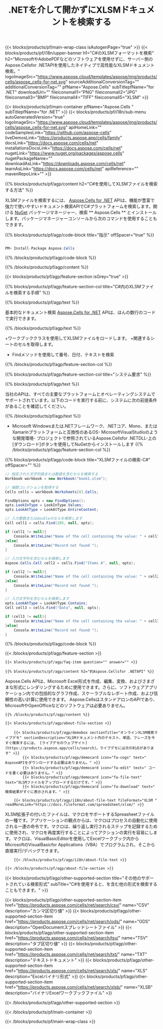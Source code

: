 ﻿---
title: .NETを介して開かずにXLSMドキュメントを検索する 
weight: 4880
url: /ja/net/search/xlsm/ 
description: .NETフレームワーク、.NETコア、Mono、またはXamarinプラットフォーム上のXLSMファイル内のパターンを持つ単語を検索するためのC#ソースコード。
---
{{< blocks/products/pf/main-wrap-class isAutogenPage="true" >}}
{{< blocks/products/pf/i18n/upper-banner h1="C#のXLSMフォーマットを検索" h2="MicrosoftやAdobePDFなどのソフトウェアを使用せずに、サーバー側のAspose.Cellsfor .NETAPIを使用したネイティブで高性能なXLSMドキュメント検索。" logoImageSrc="https://www.aspose.cloud/templates/aspose/img/products/cells/aspose_cells-for-net.svg" sourceAdditionalConversionTag="" additionalConversionTag="" pfName="Aspose.Cells" subTitlepfName="for .NET" downloadUrl="" fileiconsmall1="PNG" fileiconsmall2="JPG" fileiconsmall3="BMP" fileiconsmall4="TIFF" fileiconsmall5="XLSM" >}}

{{< blocks/products/pf/main-container pfName="Aspose.Cells " subTitlepfName="for .NET" >}}
{{< blocks/products/pf/i18n/sub-menu autoGeneratedVersion="true" logoImageSrc="https://www.aspose.cloud/templates/aspose/img/products/cells/aspose_cells-for-net.svg" apiHomeLink="" codeSamplesLink="https://github.com/aspose-cells" liveDemosLink="https://products.aspose.app/cells/family" docsLink="https://docs.aspose.com/cells/net" installationsDocsLink="https://docs.aspose.com/cells/net" nugetLink="https://www.nuget.org/packages/aspose.cells" nugetPackageName="" downloadAsLink="https://downloads.aspose.com/cells/net" learnAsLink="https://docs.aspose.com/cells/net" apiReference="" mavenRepoLink="" >}}

{{% blocks/products/pf/agp/content h2="C#を使用してXLSMファイルを検索する方法" %}}

 XLSMファイルを検索するには、
 [Aspose.Cells for .NET](https://products.aspose.com/cells/net) 
 APIは、機能が豊富で強力で使いやすいドキュメント検索APIでC#プラットフォームを検索します。開ける
 [NuGet](https://www.nuget.org/packages/aspose.cells) 
 パッケージマネージャー、検索
 ** Aspose.Cells ** 
 とインストールします。パッケージマネージャーコンソールから次のコマンドを使用することもできます。

{{% blocks/products/pf/agp/code-block title="指示" offSpacer="true" %}}

```cs

PM> Install-Package Aspose.Cells


```

{{% /blocks/products/pf/agp/code-block %}}

{{% /blocks/products/pf/agp/content %}}

{{< blocks/products/pf/agp/feature-section isGrey="true" >}}

{{% blocks/products/pf/agp/feature-section-col title="C#内のXLSMファイルを検索する手順" %}}

{{% blocks/products/pf/agp/text %}}

 基本的なドキュメント検索
 [Aspose.Cells for .NET](https://products.aspose.com/cells/net) 
 APIは、ほんの数行のコードで実行できます。

{{% /blocks/products/pf/agp/text %}}

+ワークブッククラスを使用してXLSMファイルをロードします。
+関連するシートのセルを取得します。
+ Findメソッドを使用して番号、日付、テキストを検索

{{% /blocks/products/pf/agp/feature-section-col %}}

{{% blocks/products/pf/agp/feature-section-col title="システム要求" %}}

{{% blocks/products/pf/agp/text %}}

 当社のAPIは、すべての主要なプラットフォームとオペレーティングシステムでサポートされています。以下のコードを実行する前に、システムに次の前提条件があることを確認してください。

{{% /blocks/products/pf/agp/text %}}

- Microsoft Windowsまたは.NETフレームワーク、.NETコア、Mono、またはXamarinプラットフォームと互換性のあるOS- MicrosoftVisualStudioのような開発環境- プロジェクトで参照されているAspose.Cellsfor .NETDLL-上の[ダウンロード]ボタンを使用してNuGetからインストールします
{{% /blocks/products/pf/agp/feature-section-col %}}

{{% blocks/products/pf/agp/code-block title="XLSMファイルの検索-C#" offSpacer="" %}}

```cs
// 指定された文字列値または数値を含むセルを検索する
Workbook workbook = new Workbook("book1.xlsm");

// 細胞コレクションを取得する
Cells cells = workbook.Worksheets[0].Cells;

FindOptions opts = new FindOptions();
opts.LookInType = LookInType.Values;
opts.LookAtType = LookAtType.EntireContent;

// 入力整数またはdoubleのセルを検索します
Cell cell1 = cells.Find(205, null, opts);

if (cell1 != null){
    Console.WriteLine("Name of the cell containing the value: " + cell1.Name);
}else{
    Console.WriteLine("Record not found ");
}

// 入力文字列を含むセルを検索します
Aspose.Cells.Cell cell2 = cells.Find("Items A", null, opts);

if (cell2 != null){
    Console.WriteLine("Name of the cell containing the value: " + cell2.Name);
}else{
    Console.WriteLine("Record not found ");
}

// 入力文字列を含むセルを検索します
opts.LookAtType = LookAtType.Contains;
Cell cell3 = cells.Find("Data", null, opts);

if (cell3 != null){
    Console.WriteLine("Name of the cell containing the value: " + cell3.Name);
}else{
    Console.WriteLine("Record not found ");
}  


```

{{% /blocks/products/pf/agp/code-block %}}

{{< /blocks/products/pf/agp/feature-section >}}

    {{< blocks/products/pf/agp/faq-item question="" answer="" >}}
 

<!-- aboutfile Starts -->

    {{% blocks/products/pf/agp/content h2="約Aspose.Cellsfor .NETAPI" %}}

 Aspose.Cells APIは、Microsoft Excel形式を作成、編集、変換、およびさまざまな形式にレンダリングするために使用できます。さらに、ソフトウェアアプリケーション内での包括的なグラフ作成、スケーラブルなレポート作成、および信頼性の高い計算に使用できます。 Aspose.CellsはスタンドアロンのAPIであり、MicrosoftやOpenOfficeなどのソフトウェアは必要ありません。  



    {{% /blocks/products/pf/agp/content %}}

    {{< blocks/products/pf/agp/about-file-section >}}

        {{< blocks/products/pf/agp/demobox sectionTitle="オンラインXLSM検索ライブデモ" sectionDescription="XLSMドキュメント内のテキスト、単語、フレーズを今すぐ検索するには、 [ライブデモのウェブサイト](https://products.aspose.app/cells/search)。ライブデモには次の利点があります" >}}
            {{< blocks/products/pf/agp/democard icon="fa-cogs" text=" AsposeAPIをダウンロードする必要はありません。" >}}
            {{< blocks/products/pf/agp/democard icon="fa-edit" text=" コードを書く必要はありません。" >}}
            {{< blocks/products/pf/agp/democard icon="fa-file-text" text="XLSMファイルをアップロードするだけです。" >}}
            {{< blocks/products/pf/agp/democard icon="fa-download" text=" 検索結果がすぐに表示されます。" >}}

        {{< blocks/products/pf/agp/i18n/about-file-text fileFormat="XLSM " readMoreLink="https://docs.fileformat.com/spreadsheet/xlsm/" >}}
XLSM拡張子の付いたファイルは、マクロをサポートするSpreasheetファイルの一種です。アプリケーションの観点からは、マクロはプロセスの自動化に使用される一連の命令です。マクロは、繰り返し実行されるステップを記録するために使用され、マクロを再度実行することによってアクションの実行を容易にします。マクロは、VisualBasicEditorを使用してExcelワークブック内からMicrosoftのVisualBasicfor Applications（VBA）でプログラムされ、そこから直接実行/デバッグできます。 

        {{< /blocks/products/pf/agp/i18n/about-file-text >}}

    {{< /blocks/products/pf/agp/about-file-section >}}

<!-- aboutfile Ends -->

{{< blocks/products/pf/agp/other-supported-section title="その他のサポートされている検索形式" subTitle="C#を使用すると、を含む他の形式を検索することもできます。" >}}

{{< blocks/products/pf/agp/other-supported-section-item href="https://products.aspose.com/cells/net/search/csv/" name="CSV" description="カンマ区切り値" >}}
{{< blocks/products/pf/agp/other-supported-section-item href="https://products.aspose.com/cells/net/search/ods/" name="ODS" description="OpenDocumentスプレッドシートファイル" >}}
{{< blocks/products/pf/agp/other-supported-section-item href="https://products.aspose.com/cells/net/search/tsv/" name="TSV" description="タブ区切り値" >}}
{{< blocks/products/pf/agp/other-supported-section-item href="https://products.aspose.com/cells/net/search/txt/" name="TXT" description="テキストドキュメント" >}}
{{< blocks/products/pf/agp/other-supported-section-item href="https://products.aspose.com/cells/net/search/xls/" name="XLS" description="Excelバイナリ形式" >}}
{{< blocks/products/pf/agp/other-supported-section-item href="https://products.aspose.com/cells/net/search/xlsb/" name="XLSB" description="バイナリExcelワークブックファイル" >}}

{{< /blocks/products/pf/agp/other-supported-section >}}

{{< /blocks/products/pf/main-container >}}
    
{{< /blocks/products/pf/main-wrap-class >}}